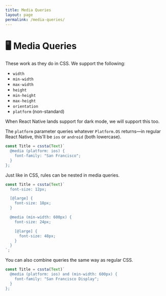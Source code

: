 ```yaml
---
title: Media Queries
layout: page
permalink: /media-queries/
---
```


# 🖥 Media Queries

These work as they do in CSS. We support the following:

- `width`
- `min-width`
- `max-width`
- `height`
- `min-height`
- `max-height`
- `orientation`
- `platform` (non-standard)

When React Native lands support for dark mode, we will support this too.

The `platform` parameter queries whatever `Platform.OS` returns—in regular React Native, this’ll be `ios` or `android` (both lowercase).

```jsx
const Title = cssta(Text)`
  @media (platform: ios) {
    font-family: "San Francisco";
  }
};
```

Just like in CSS, rules can be nested in media queries.

```jsx
const Title = cssta(Text)`
  font-size: 12px;

  [@large] {
    font-size: 18px;
  }

  @media (min-width: 600px) {
    font-size: 24px;

    [@large] {
      font-size: 48px;
    }
  }
`;
```

You can also combine queries the same way as regular CSS.

```jsx
const Title = cssta(Text)`
  @media (platform: ios) and (min-width: 600px) {
    font-family: "San Francisco Display";
  }
};
```

